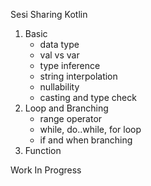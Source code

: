 Sesi Sharing Kotlin

1. Basic
    * data type
    * val vs var
    * type inference
    * string interpolation
    * nullability
    * casting and type check
2. Loop and Branching
    * range operator
    * while, do..while, for loop
    * if and when branching
3. Function

Work In Progress